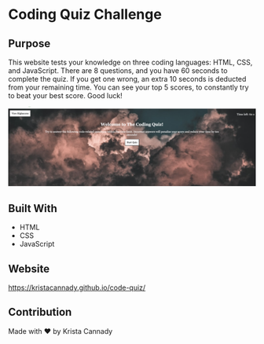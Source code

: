 # Coding Quiz Challenge

## Purpose
This website tests your knowledge on three coding languages: HTML, CSS, and JavaScript. There are 8 questions, and you have 60 seconds to complete the quiz. If you get one wrong, an extra 10 seconds is deducted from your remaining time. You can see your top 5 scores, to constantly try to beat your best score. Good luck! 

![alt text](./Assets/Image/Screen%20Shot%202022-09-05%20at%2011.40.01%20AM.png) 
## Built With
* HTML
* CSS
* JavaScript

## Website
https://kristacannady.github.io/code-quiz/ 

## Contribution
Made with ❤️ by Krista Cannady
